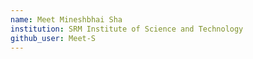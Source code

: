 ```yaml
---
name: Meet Mineshbhai Sha
institution: SRM Institute of Science and Technology 
github_user: Meet-S
---
```

